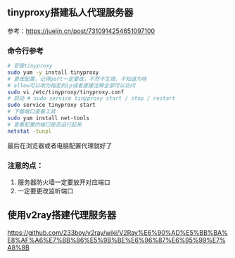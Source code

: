 ## tinyproxy搭建私人代理服务器

参考：https://juejin.cn/post/7310914254651097100

### 命令行参考

```bash
# 安装tinyproxy
sudo yum -y install tinyproxy
# 更改配置，记得port一定要改，不然不生效，不知道为啥
# allow可以改为指定的ip或者直接注释全部可以访问
sudo vi /etc/tinyproxy/tinyproxy.conf
# 启动 # sudo service tinyproxy start / stop / restart
sudo service tinyproxy start
# 下载端口查看工具
sudo yum install net-tools
# 查看配置的端口是否运行起来
netstat -tunpl
```

最后在浏览器或者电脑配置代理就好了

### 注意的点：

1. 服务器防火墙一定要放开对应端口
2. 一定要更改监听端口

## 使用v2ray搭建代理服务器

https://github.com/233boy/v2ray/wiki/V2Ray%E6%90%AD%E5%BB%BA%E8%AF%A6%E7%BB%86%E5%9B%BE%E6%96%87%E6%95%99%E7%A8%8B